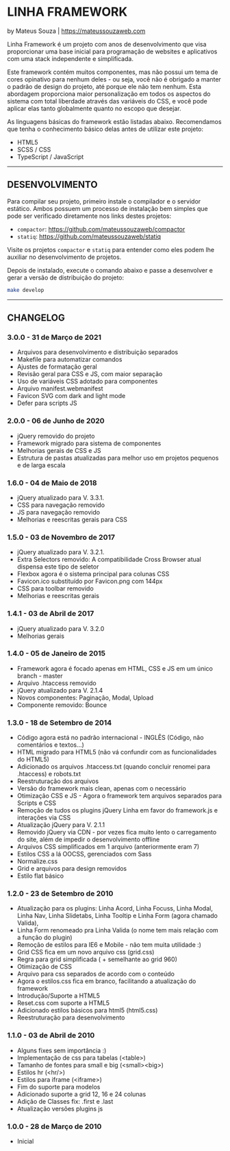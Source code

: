 # LINHA FRAMEWORK

by Mateus Souza | <https://mateussouzaweb.com>

Linha Framework é um projeto com anos de desenvolvimento que visa proporcionar uma base inicial para programação de websites e aplicativos com uma stack independente e simplificada.

Este framework contém muitos componentes, mas não possui um tema de cores opinativo para nenhum deles - ou seja, você não é obrigado a manter o padrão de design do projeto, até porque ele não tem nenhum. Esta abordagem proporciona maior personalização em todos os aspectos do sistema com total liberdade através das variáveis do CSS, e você pode aplicar elas tanto globalmente quanto no escopo que desejar.

As linguagens básicas do framework estão listadas abaixo. Recomendamos que tenha o conhecimento básico delas antes de utilizar este projeto:

* HTML5
* SCSS / CSS
* TypeScript / JavaScript

---

## DESENVOLVIMENTO

Para compilar seu projeto, primeiro instale o compilador e o servidor estático. Ambos possuem um processo de instalação bem simples que pode ser verificado diretamente nos links destes projetos:

* ``compactor``: <https://github.com/mateussouzaweb/compactor>
* ``statiq``: <https://github.com/mateussouzaweb/statiq>

Visite os projetos ``compactor`` e ``statiq`` para entender como eles podem lhe auxiliar no desenvolvimento de projetos.

Depois de instalado, execute o comando abaixo e passe a desenvolver e gerar a versão de distribuição do projeto:

```bash
make develop
```

---

## CHANGELOG

### 3.0.0 - 31 de Março de 2021

* Arquivos para desenvolvimento e distribuição separados
* Makefile para automatizar comandos
* Ajustes de formatação geral
* Revisão geral para CSS e JS, com maior separação
* Uso de variáveis CSS adotado para componentes
* Arquivo manifest.webmanifest
* Favicon SVG com dark and light mode
* Defer para scripts JS

### 2.0.0 - 06 de Junho de 2020

* jQuery removido do projeto
* Framework migrado para sistema de componentes
* Melhorias gerais de CSS e JS
* Estrutura de pastas atualizadas para melhor uso em projetos pequenos e de larga escala

### 1.6.0 - 04 de Maio de 2018

* jQuery atualizado para V. 3.3.1.
* CSS para navegação removido
* JS para navegação removido
* Melhorias e reescritas gerais para CSS

### 1.5.0 - 03 de Novembro de 2017

* jQuery atualizado para V. 3.2.1.
* Extra Selectors removido: A compatibilidade Cross Browser atual dispensa este tipo de seletor
* Flexbox agora é o sistema principal para colunas CSS
* Favicon.ico substituído por Favicon.png com 144px
* CSS para toolbar removido
* Melhorias e reescritas gerais

### 1.4.1 - 03 de Abril de 2017

* jQuery atualizado para V. 3.2.0
* Melhorias gerais

### 1.4.0 - 05 de Janeiro de 2015

* Framework agora é focado apenas em HTML, CSS e JS em um único branch - master
* Arquivo .htaccess removido
* jQuery atualizado para V. 2.1.4
* Novos componentes: Paginação, Modal, Upload
* Componente removido: Bounce

### 1.3.0 - 18 de Setembro de 2014

* Código agora está no padrão internacional - INGLÊS (Código, não comentários e textos...)
* HTML migrado para HTML5 (não vá confundir com as funcionalidades do HTML5)
* Adicionado os arquivos .htaccess.txt (quando concluir renomei para .htaccess) e robots.txt
* Reestruturação dos arquivos
* Versão do framework mais clean, apenas com o necessário
* Otimização CSS e JS - Agora o framework tem arquivos separados para Scripts e CSS
* Remoção de tudos os plugins jQuery Linha em favor do framework.js e interações via CSS
* Atualização jQuery para V. 2.1.1
* Removido jQuery via CDN - por vezes fica muito lento o carregamento do site, além de impedir o desenvolvimento offline
* Arquivos CSS simplificados em 1 arquivo (anteriormente eram 7)
* Estilos CSS a lá OOCSS, gerenciados com Sass
* Normalize.css
* Grid e arquivos para design removidos
* Estilo flat básico

### 1.2.0 - 23 de Setembro de 2010

* Atualização para os plugins: Linha Acord, Linha Focuss, Linha Modal, Linha Nav, Linha Slidetabs, Linha Tooltip e Linha Form (agora chamado Valida),
* Linha Form renomeado pra Linha Valida (o nome tem mais relação com a função do plugin)
* Remoção de estilos para IE6 e Mobile - não tem muita utilidade :)
* Grid CSS fica em um novo arquivo css (grid.css)
* Regra para grid simplificada ( + semelhante ao grid 960)
* Otimização de CSS
* Arquivo para css separados de acordo com o conteúdo
* Agora o estilos.css fica em branco, facilitando a atualização do framework
* Introdução/Suporte a HTML5
* Reset.css com suporte a HTML5
* Adicionado estilos básicos para html5 (html5.css)
* Reestruturação para desenvolvimento

### 1.1.0 - 03 de Abril de 2010

* Alguns fixes sem importância :)
* Implementação de css para tabelas (&lt;table&gt;)
* Tamanho de fontes para small e big (&lt;small&gt;&lt;big&gt;)
* Estilos hr (&lt;hr/&gt;)
* Estilos para iframe (&lt;iframe&gt;)
* Fim do suporte para modelos
* Adicionado suporte a grid 12, 16 e 24 colunas
* Adição de Classes fix: .first e .last
* Atualização versões plugins js

### 1.0.0 - 28 de Março de 2010

* Inicial
